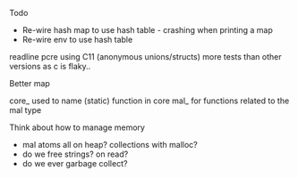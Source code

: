 Todo

- Re-wire hash map to use hash table - crashing when printing a map
- Re-wire env to use hash table

readline
pcre
using C11 (anonymous unions/structs)
more tests than other versions as c is flaky..

Better map

core_ used to name (static) function in core
mal_ for functions related to the mal type

Think about how to manage memory
- mal atoms all on heap? collections with malloc?
- do we free strings? on read?
- do we ever garbage collect?
